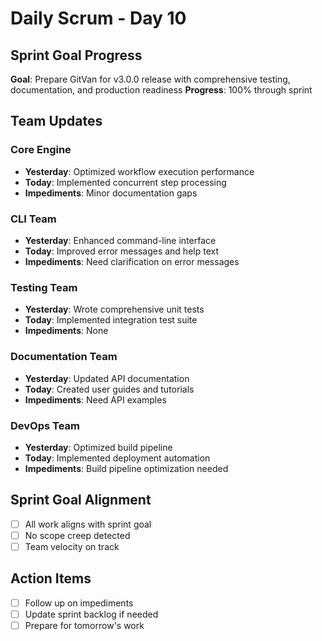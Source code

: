 # Daily Scrum - Day 10

## Sprint Goal Progress
**Goal**: Prepare GitVan for v3.0.0 release with comprehensive testing, documentation, and production readiness
**Progress**: 100% through sprint

## Team Updates

### Core Engine
- **Yesterday**: Optimized workflow execution performance
- **Today**: Implemented concurrent step processing
- **Impediments**: Minor documentation gaps

### CLI Team  
- **Yesterday**: Enhanced command-line interface
- **Today**: Improved error messages and help text
- **Impediments**: Need clarification on error messages

### Testing Team
- **Yesterday**: Wrote comprehensive unit tests
- **Today**: Implemented integration test suite
- **Impediments**: None

### Documentation Team
- **Yesterday**: Updated API documentation
- **Today**: Created user guides and tutorials
- **Impediments**: Need API examples

### DevOps Team
- **Yesterday**: Optimized build pipeline
- **Today**: Implemented deployment automation
- **Impediments**: Build pipeline optimization needed

## Sprint Goal Alignment
- [ ] All work aligns with sprint goal
- [ ] No scope creep detected
- [ ] Team velocity on track

## Action Items
- [ ] Follow up on impediments
- [ ] Update sprint backlog if needed
- [ ] Prepare for tomorrow's work
